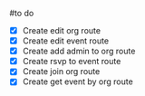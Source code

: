 #to do 
- [x] Create edit org route
- [x] Create edit event route
- [x] Create add admin to org route
- [x] Create rsvp to event route
- [x] Create join org route
- [x] Create get event by org route
